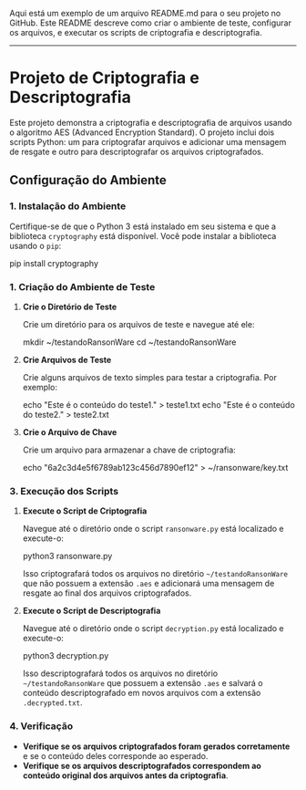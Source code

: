 Aqui está um exemplo de um arquivo README.md para o seu projeto no GitHub. Este README descreve como criar o ambiente de teste, configurar os arquivos, e executar os scripts de criptografia e descriptografia.

---

# Projeto de Criptografia e Descriptografia

Este projeto demonstra a criptografia e descriptografia de arquivos usando o algoritmo AES (Advanced Encryption Standard). O projeto inclui dois scripts Python: um para criptografar arquivos e adicionar uma mensagem de resgate e outro para descriptografar os arquivos criptografados.

## Configuração do Ambiente

### 1. **Instalação do Ambiente**

Certifique-se de que o Python 3 está instalado em seu sistema e que a biblioteca `cryptography` está disponível. Você pode instalar a biblioteca usando o `pip`:

pip install cryptography


### 1. **Criação do Ambiente de Teste**

1. **Crie o Diretório de Teste**

   Crie um diretório para os arquivos de teste e navegue até ele:

   mkdir ~/testandoRansonWare
   cd ~/testandoRansonWare

2. **Crie Arquivos de Teste**

   Crie alguns arquivos de texto simples para testar a criptografia. Por exemplo:

   echo "Este é o conteúdo do teste1." > teste1.txt
   echo "Este é o conteúdo do teste2." > teste2.txt


3. **Crie o Arquivo de Chave**

   Crie um arquivo para armazenar a chave de criptografia:

   echo "6a2c3d4e5f6789ab123c456d7890ef12" > ~/ransonware/key.txt

### 3. **Execução dos Scripts**

1. **Execute o Script de Criptografia**

   Navegue até o diretório onde o script `ransonware.py` está localizado e execute-o:

   python3 ransonware.py

   Isso criptografará todos os arquivos no diretório `~/testandoRansonWare` que não possuem a extensão `.aes` e adicionará uma mensagem de resgate ao final dos arquivos criptografados.

2. **Execute o Script de Descriptografia**

   Navegue até o diretório onde o script `decryption.py` está localizado e execute-o:

   python3 decryption.py

   Isso descriptografará todos os arquivos no diretório `~/testandoRansonWare` que possuem a extensão `.aes` e salvará o conteúdo descriptografado em novos arquivos com a extensão `.decrypted.txt`.

### 4. **Verificação**

- **Verifique se os arquivos criptografados foram gerados corretamente** e se o conteúdo deles corresponde ao esperado.
- **Verifique se os arquivos descriptografados correspondem ao conteúdo original dos arquivos antes da criptografia**.

